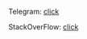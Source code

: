 Telegram: [click](https://t.me/regularsizedman)

StackOverFlow: [click](https://stackoverflow.com/users/14486187/larick)
